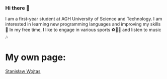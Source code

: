 ### Hi there 👋
I am a first-year student at AGH University of Science and Technology. I am interested in learning new programming languages and improving my skills 🥸
In my free time, I like to engage in various sports ⚽🥎🏐 and listen to music 🎶

# My own page:
[Stanisław Wojtas](https://staszekagh.github.io/)


